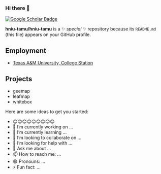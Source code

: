 ### Hi there 👋

[![Google Scholar Badge](https://img.shields.io/badge/badge-Google--Scholar-blue)](https://scholar.google.com/citations?user=x-xBjiwAAAAJ&hl=en&oi=ao)

**hniu-tamu/hniu-tamu** is a ✨ _special_ ✨ repository because its `README.md` (this file) appears on your GitHub profile.

## Employment
- [Texas A&M University, College Station](https://tamids.tamu.edu/)

## Projects
- geemap
- leafmap
- whitebox

Here are some ideas to get you started:

- 😊😊😊😊😊😊😊😊😊
- 🔭 I’m currently working on ...
- 🌱 I’m currently learning ...
- 👯 I’m looking to collaborate on ...
- 🤔 I’m looking for help with ...
- 💬 Ask me about ...
- 📫 How to reach me: ...
- 😄 Pronouns: ...
- ⚡ Fun fact: ...

